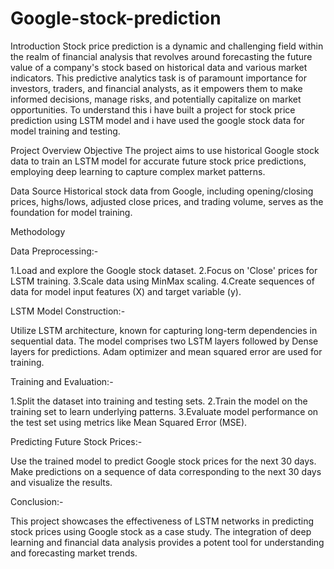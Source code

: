# Google-stock-prediction
Introduction
Stock price prediction is a dynamic and challenging field within the realm of financial analysis that revolves around forecasting the future value of a company's stock based on historical data and various market indicators. This predictive analytics task is of paramount importance for investors, traders, and financial analysts, as it empowers them to make informed decisions, manage risks, and potentially capitalize on market opportunities.
To understand this i have built a project for stock price prediction using LSTM model and i have used the google stock data for model training and testing.

Project Overview
Objective
The project aims to use historical Google stock data to train an LSTM model for accurate future stock price predictions, employing deep learning to capture complex market patterns.

Data Source
Historical stock data from Google, including opening/closing prices, highs/lows, adjusted close prices, and trading volume, serves as the foundation for model training.

Methodology

Data Preprocessing:-

1.Load and explore the Google stock dataset.
2.Focus on 'Close' prices for LSTM training.
3.Scale data using MinMax scaling.
4.Create sequences of data for model input features (X) and target variable (y).

LSTM Model Construction:-

Utilize LSTM architecture, known for capturing long-term dependencies in sequential data. The model comprises two LSTM layers followed by Dense layers for predictions. Adam optimizer and mean squared error are used for training.

Training and Evaluation:-

1.Split the dataset into training and testing sets.
2.Train the model on the training set to learn underlying patterns.
3.Evaluate model performance on the test set using metrics like Mean Squared Error (MSE).

Predicting Future Stock Prices:-

Use the trained model to predict Google stock prices for the next 30 days. Make predictions on a sequence of data corresponding to the next 30 days and visualize the results.

Conclusion:-

This project showcases the effectiveness of LSTM networks in predicting stock prices using Google stock as a case study. The integration of deep learning and financial data analysis provides a potent tool for understanding and forecasting market trends.




